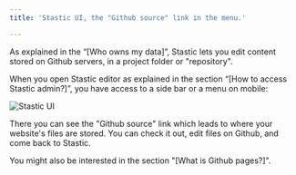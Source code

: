 ```yaml
---
title: 'Stastic UI, the "Github source" link in the menu.'

---
```

As explained in the “[Who owns my data]”, Stastic lets you edit content stored on Github servers, in a project folder or "repository". 

When you open Stastic editor as explained in the section “[How to access Stastic admin?]”, you have access to a side bar or a menu on mobile:

![Stastic UI](https://www.stastic.net//assets/2019-08-03-775924.png)

There you can see the "Github source" link which leads to where your website's files are stored. You can check it out, edit files on Github, and come back to Stastic.

You might also be interested in the section "[What is Github pages?]".